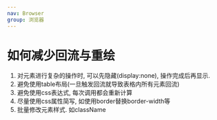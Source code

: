 ```yaml
---
nav: Browser
group: 浏览器
---
```


# 如何减少回流与重绘

1. 对元素进行复杂的操作时, 可以先隐藏(display:none), 操作完成后再显示.
2. 避免使用table布局(一旦触发回流就导致表格内所有元素回流)
3. 避免使用css表达式, 每次调用都会重新计算
4. 尽量使用css属性简写, 如使用border替换border-width等
5. 批量修改元素样式. 如className
